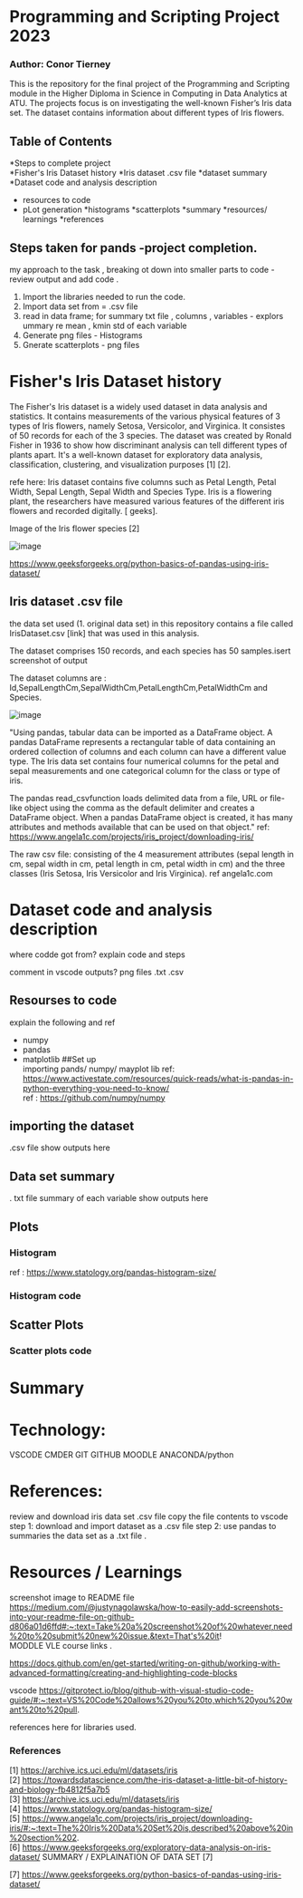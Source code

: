 # Programming and Scripting Project 2023

### Author: Conor Tierney

This is the repository for the final project of the Programming and Scripting module in the Higher Diploma in Science in Computing in Data Analytics 
at ATU. The projects focus is on investigating the well-known Fisher’s Iris data set. The dataset contains information about different types of Iris flowers.

## Table of Contents

*Steps to complete project  
*Fisher's Iris Dataset history
*Iris dataset .csv file
*dataset summary
*Dataset code and analysis description
  * resources to code 
* pLot generation 
 *histograms
 *scatterplots
*summary
*resources/ learnings
*references
  


## Steps taken for pands -project completion.
my approach to the task , breaking ot down into smaller parts to code - review output and add code .
1. Import the libraries needed to run the code.
2. Import data set from = .csv file
3. read in data frame; for summary txt file , columns , variables  - explors ummary re mean , kmin std of each variable
4. Generate png files  - Histograms 
5. Gnerate scatterplots - png files 



# Fisher's Iris Dataset history
The Fisher's Iris dataset is a widely used dataset in data analysis and statistics. It contains measurements of the various physical features of 3 types of Iris flowers, namely Setosa, Versicolor, and Virginica. It consistes of 50 records for each of the 3 species.
The dataset was created by Ronald Fisher in 1936 to show how discriminant analysis can tell different types of plants apart. It's a well-known dataset for exploratory data analysis, classification, clustering, and visualization purposes [1] [2].

refe here: Iris dataset contains five columns such as Petal Length, Petal Width, Sepal Length, Sepal Width and Species Type. 
Iris is a flowering plant, the researchers have measured various features of the different iris flowers and recorded digitally. [ geeks]. 

Image of the Iris flower species [2]

![image](https://user-images.githubusercontent.com/123323783/235207350-570be5ba-c0cf-48ab-8533-68786c7bf087.png)

https://www.geeksforgeeks.org/python-basics-of-pandas-using-iris-dataset/

## Iris dataset .csv file 
the data set used (1. original data set)  in this repository contains a file called IrisDataset.csv [link] that was used in this analysis.

The dataset comprises 150 records, and each species has 50 samples.isert screenshot of output

The dataset columns are : Id,SepalLengthCm,SepalWidthCm,PetalLengthCm,PetalWidthCm and Species.

![image](https://user-images.githubusercontent.com/123323783/235209194-c6e72f62-ce96-4415-93b0-c50d9f1eb1cb.png)



"Using pandas, tabular data can be imported as a DataFrame object. A pandas DataFrame represents a rectangular table of data containing an ordered collection of columns and each column can have a different value type. The Iris data set contains four numerical columns for the petal and sepal measurements and one categorical column for the class or type of iris.

The pandas read_csvfunction loads delimited data from a file, URL or file-like object using the comma as the default delimiter and creates a DataFrame object. When a pandas DataFrame object is created, it has many attributes and methods available that can be used on that object." 
ref: https://www.angela1c.com/projects/iris_project/downloading-iris/

The raw csv file: consisting of the 4 measurement attributes (sepal length in cm, sepal width in cm, petal length in cm, petal width in cm) and the three classes (Iris Setosa, Iris Versicolor and Iris Virginica). ref angela1c.com




# Dataset code and analysis description
where codde got from?
explain code and steps

comment in vscode
outputs?
png files 
.txt 
.csv


## Resourses to code
explain the following and ref
 - numpy 
 - pandas
 - matplotlib
##Set up  
importing pands/ numpy/ mayplot lib
ref: https://www.activestate.com/resources/quick-reads/what-is-pandas-in-python-everything-you-need-to-know/  
ref : https://github.com/numpy/numpy  






## importing the dataset
.csv file
show outputs here


## Data set summary
. txt file
summary of each variable
show outputs here



## Plots

### Histogram

ref : https://www.statology.org/pandas-histogram-size/




### Histogram code


## Scatter Plots

### Scatter plots code


# Summary 

# Technology: 
VSCODE 
CMDER
GIT
GITHUB
MOODLE
ANACONDA/python













# References: 


review and download iris data set .csv file 
copy the file contents to vscode 
step 1: download and import dataset as a .csv file
step 2: use pandas to summaries the data set as a .txt file .


# Resources / Learnings
screenshot image to README file
https://medium.com/@justynagolawska/how-to-easily-add-screenshots-into-your-readme-file-on-github-d806a01d6ffd#:~:text=Take%20a%20screenshot%20of%20whatever,need%20to%20submit%20new%20issue.&text=That's%20it!  
MODDLE VLE course links . 

https://docs.github.com/en/get-started/writing-on-github/working-with-advanced-formatting/creating-and-highlighting-code-blocks

vscode 
https://gitprotect.io/blog/github-with-visual-studio-code-guide/#:~:text=VS%20Code%20allows%20you%20to,which%20you%20want%20to%20pull.  


references here for libraries used.


### References
[1] https://archive.ics.uci.edu/ml/datasets/iris  
[2] https://towardsdatascience.com/the-iris-dataset-a-little-bit-of-history-and-biology-fb4812f5a7b5  
[3] https://archive.ics.uci.edu/ml/datasets/iris  
[4] https://www.statology.org/pandas-histogram-size/  
[5] https://www.angela1c.com/projects/iris_project/downloading-iris/#:~:text=The%20Iris%20Data%20Set%20is,described%20above%20in%20section%202.  
[6] https://www.geeksforgeeks.org/exploratory-data-analysis-on-iris-dataset/  SUMMARY / EXPLAINATION OF DATA SET
[7]

[7] https://www.geeksforgeeks.org/python-basics-of-pandas-using-iris-dataset/  



